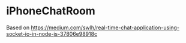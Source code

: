 # iPhoneChatRoom
Based on https://medium.com/swlh/real-time-chat-application-using-socket-io-in-node-js-37806e98918c
